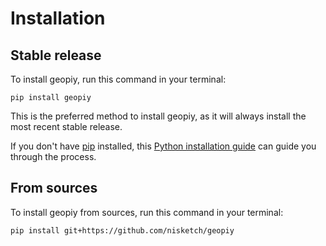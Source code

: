 # Installation

## Stable release

To install geopiy, run this command in your terminal:

```
pip install geopiy
```

This is the preferred method to install geopiy, as it will always install the most recent stable release.

If you don't have [pip](https://pip.pypa.io) installed, this [Python installation guide](http://docs.python-guide.org/en/latest/starting/installation/) can guide you through the process.

## From sources

To install geopiy from sources, run this command in your terminal:

```
pip install git+https://github.com/nisketch/geopiy
```
